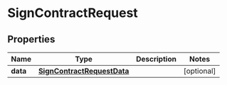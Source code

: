 

# SignContractRequest


## Properties

| Name | Type | Description | Notes |
|------------ | ------------- | ------------- | -------------|
|**data** | [**SignContractRequestData**](SignContractRequestData.md) |  |  [optional] |



